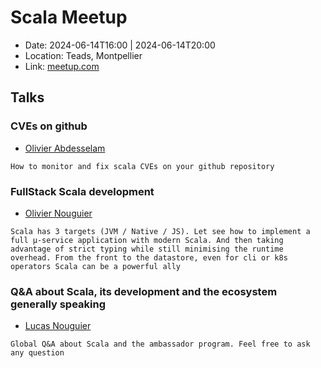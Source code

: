 # Scala Meetup

- Date: 2024-06-14T16:00 | 2024-06-14T20:00
- Location: Teads, Montpellier
- Link: [meetup.com](https://www.meetup.com/lambdaplage/events/301018120)

## Talks

### CVEs on github

- [Olivier Abdesselam](https://www.linkedin.com/in/olivier-abdesselam/)

```
How to monitor and fix scala CVEs on your github repository
```

### FullStack Scala development

- [Olivier Nouguier](https://www.linkedin.com/in/olivier-nouguier)

```
Scala has 3 targets (JVM / Native / JS). Let see how to implement a full µ-service application with modern Scala. And then taking advantage of strict typing while still minimising the runtime overhead. From the front to the datastore, even for cli or k8s operators Scala can be a powerful ally
```

### Q&A about Scala, its development and the ecosystem generally speaking

- [Lucas Nouguier](https://www.linkedin.com/in/lucas-nouguier)

```
Global Q&A about Scala and the ambassador program. Feel free to ask any question
```
